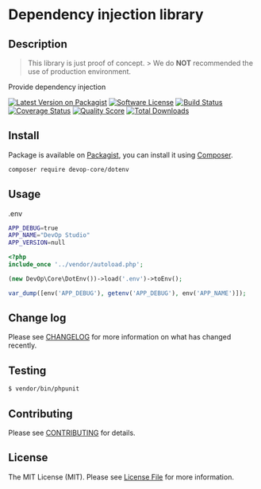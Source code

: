 # Dependency injection library

## Description

> This library is just proof of concept. > We do **NOT** recommended the use of production environment.

Provide dependency injection

[![Latest Version on Packagist][ico-version]][link-packagist]
[![Software License][ico-license]](LICENSE)
[![Build Status][ico-travis]][link-travis]
[![Coverage Status][ico-scrutinizer]][link-scrutinizer]
[![Quality Score][ico-code-quality]][link-code-quality]
[![Total Downloads][ico-downloads]][link-downloads]

## Install

Package is available on [Packagist](link-packagist), you can install it using [Composer](http://getcomposer.org).

``` bash
composer require devop-core/dotenv
```

## Usage
.env
```bash
APP_DEBUG=true
APP_NAME="DevOp Studio"
APP_VERSION=null

```

``` php
<?php
include_once '../vendor/autoload.php';

(new DevOp\Core\DotEnv())->load('.env')->toEnv();

var_dump([env('APP_DEBUG'), getenv('APP_DEBUG'), env('APP_NAME')]);
```

## Change log

Please see [CHANGELOG](.github/CHANGELOG.md) for more information on what has changed recently.

## Testing

``` bash
$ vendor/bin/phpunit
```

## Contributing

Please see [CONTRIBUTING](.github/CONTRIBUTING.md) for details.

## License

The MIT License (MIT). Please see [License File](LICENSE) for more information.

[ico-version]: https://img.shields.io/packagist/v/devop-core/dotenv.svg?style=flat-square
[ico-license]: https://img.shields.io/badge/license-MIT-brightgreen.svg?style=flat-square
[ico-travis]: https://img.shields.io/travis/devop-core/dotenv/master.svg?style=flat-square
[ico-scrutinizer]: https://img.shields.io/scrutinizer/coverage/g/devop-core/dotenv.svg?style=flat-square
[ico-code-quality]: https://img.shields.io/scrutinizer/g/devop-core/dotenv.svg?style=flat-square
[ico-downloads]: https://img.shields.io/packagist/dt/devop-core/dotenv.svg?style=flat-square

[link-packagist]: https://packagist.org/packages/devop-core/dotenv
[link-travis]: https://travis-ci.org/devop-core/dotenv
[link-scrutinizer]: https://scrutinizer-ci.com/g/devop-core/dotenv/code-structure
[link-code-quality]: https://scrutinizer-ci.com/g/devop-core/dotenv
[link-downloads]: https://packagist.org/packages/devop-core/dotenv
[link-author]: https://github.com/:author_username
[link-contributors]: ../../contributors

